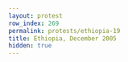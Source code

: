 ```yaml
---
layout: protest
row_index: 269
permalink: protests/ethiopia-19
title: Ethiopia, December 2005
hidden: true
---
```

